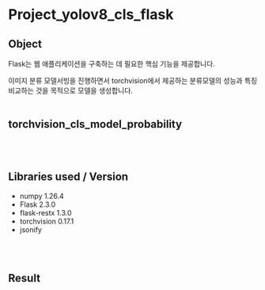 # Project_yolov8_cls_flask


## Object

Flask는 웹 애플리케이션을 구축하는 데 필요한 핵심 기능을 제공합니다.

이미지 분류 모델서빙을 진행하면서 torchvision에서 제공하는 분류모델의 성능과 특징 비교하는 것을 목적으로 모델을 생성합니다.
<br /><br /> 
## torchvision_cls_model_probability


<br /><br /> 
## Libraries used / Version

- numpy 1.26.4
- Flask  2.3.0
- flask-restx 1.3.0
- torchvision 0.17.1
- jsonify

<br /><br /> 
## Result
